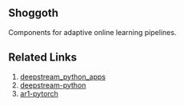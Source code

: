 ## Shoggoth

Components for adaptive online learning pipelines.

## Related Links

1. [deepstream_python_apps](https://github.com/NVIDIA-AI-IOT/deepstream_python_apps)
2. [deepstream-python](https://github.com/ml6team/deepstream-python)
3. [ar1-pytorch](https://github.com/vlomonaco/ar1-pytorch)
